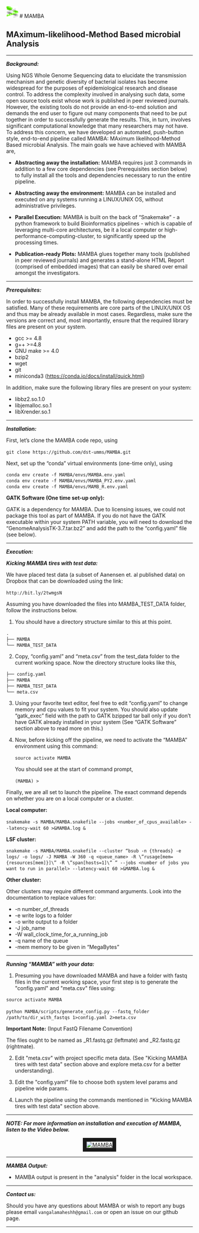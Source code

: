 <img src="static/mamba-logo.png" width="32px" height="32px" />
# MAMBA

## MAximum-likelihood-Method Based microbial Analysis
-----------------------------------------------------

***Background:***

Using NGS Whole Genome Sequencing data to elucidate the transmission mechanism and genetic diversity of bacterial isolates has become widespread for the purposes of epidemiological research and disease control. To address the complexity involved in analysing such data, some open source tools exist whose work is published in peer reviewed journals. However, the existing tools do not provide an end-to-end solution and demands the end user to figure out many components that need to be put together in order to successfully generate the results. This, in turn, involves significant computational knowledge that many researchers may not have. To address this concern, we have developed an automated, push-button style, end-to-end pipeline called MAMBA: MAximum likelihood-Method Based microbial Analysis. The main goals we have achieved with MAMBA are,

* **Abstracting away the installation:** 
MAMBA requires just 3 commands in addition to a few core dependencies (see Prerequisites section below) to fully install all the tools and dependencies necessary to run the entire pipeline. 

* **Abstracting away the environment:** MAMBA can be installed and executed on any systems running a LINUX/UNIX OS, without administrative privileges.

* **Parallel Execution:** MAMBA is built on the back of “Snakemake” - a python framework to build Bioinformatics pipelines - which is capable of leveraging multi-core architectures, be it a local computer or high-performance-computing-cluster, to significantly speed up the processing times.

* **Publication-ready Plots:** MAMBA glues together many tools (published in peer reviewed journals) and generates a stand-alone HTML Report (comprised of embedded images) that can easily be shared over email amongst the investigators.

***

***Prerequisites:***

In order to successfully install MAMBA, the following dependencies must be satisfied. Many of these requirements are core parts of the LINUX/UNIX OS and thus may be already available in most cases. Regardless, make sure the versions are correct and, most importantly, ensure that the required library files are present on your system.

* gcc >= 4.8
* g++ >=4.8
* GNU make >= 4.0
* bzip2
* wget
* git
* miniconda3 (https://conda.io/docs/install/quick.html)


In addition, make sure the following library files are present on your system:

* libbz2.so.1.0
* libjemalloc.so.1
* libXrender.so.1

***

***Installation:***

First, let’s clone the MAMBA code repo, using

`git clone https://github.com/dst-umms/MAMBA.git`

Next, set up the “conda” virtual environments (one-time only), using

```
conda env create -f MAMBA/envs/MAMBA.env.yaml
conda env create -f MAMBA/envs/MAMBA_PY2.env.yaml
conda env create -f MAMBA/envs/MAMB_R.env.yaml
```

**GATK Software (One time set-up only):**

GATK is a dependency for MAMBA. Due to licensing issues, we could not package this tool as part of MAMBA. If you do not have the GATK executable within your system PATH variable, you will need to download the “GenomeAnalysisTK-3.7.tar.bz2” and add the path to the “config.yaml” file (see below).

***

***Execution:***

***Kicking MAMBA tires with test data:***

We have placed test data (a subset of Aanensen et. al published data) on Dropbox that can be downloaded using the link:

`http://bit.ly/2twmgsN`

Assuming you have downloaded the files into MAMBA_TEST_DATA folder, follow the instructions below.

1. You should have a directory structure similar to this at this point.

```
.
├── MAMBA
└── MAMBA_TEST_DATA
```

2. Copy, “config.yaml” and “meta.csv” from the test_data folder to the current working space. Now the directory structure looks like this,

```
├── config.yaml
├── MAMBA
├── MAMBA_TEST_DATA
└── meta.csv
```

3. Using your favorite text editor, feel free to edit “config.yaml” to change memory and cpu values to fit your system. You should also update “gatk_exec” field with the path to GATK bzipped tar ball only if you don’t have GATK already installed in your system (See “GATK Software” section above to read more on this.)

4. Now, before kicking off the pipeline, we need to activate the “MAMBA” environment using this command:

    `source activate MAMBA`

    You should see at the start of command prompt,

    `(MAMBA) >`

Finally, we are all set to launch the pipeline. The exact command depends on whether you are on a local computer or a cluster.

**Local computer:**

`snakemake -s MAMBA/MAMBA.snakefile --jobs <number_of_cpus_available> --latency-wait 60 >&MAMBA.log &`

**LSF cluster:**

```
snakemake -s MAMBA/MAMBA.snakefile --cluster “bsub -n {threads} -e logs/ -o logs/ -J MAMBA -W 360 -q <queue_name> -R \”rusage[mem={resources[mem]}]\” -R \”span[hosts=1]\” ” --jobs <number of jobs you want to run in parallel> --latency-wait 60 >&MAMBA.log &
```

**Other cluster:** 

Other clusters may require different command arguments. Look into the documentation to replace values for:

* -n number_of_threads
* -e write logs to a folder
* -o write output to a folder
* -J job_name
* -W wall_clock_time_for_a_running_job
* -q name of the queue
* -mem memory to be given in “MegaBytes”


***

***Running “MAMBA” with your data:***

1. Presuming you have downloaded MAMBA and have a folder with fastq files in the current working space, your first step is to generate the "config.yaml" and "meta.csv" files using:

```
source activate MAMBA

python MAMBA/scripts/generate_config.py --fastq_folder /path/to/dir_with_fastqs 1>config.yaml 2>meta.csv

```

**Important Note:** (Input FastQ Filename Convention)

The files ought to be named as _R1.fastq.gz (leftmate) and _R2.fastq.gz (rightmate).

2. Edit "meta.csv" with project specific meta data. (See "Kicking MAMBA tires with test data" section above and explore meta.csv for a better understanding).

3. Edit the "config.yaml" file to choose both system level params and pipeline wide params.

4. Launch the pipeline using the commands mentioned in "Kicking MAMBA tires with test data" section above.


***

***NOTE: For more information on installation and execution of MAMBA, listen to the Video below.***

<div style="text-align:center">
<a href="http://www.youtube.com/watch?feature=player_embedded&v=wmW6izBum-U" 
target="_blank"><img src="http://img.youtube.com/vi/wmW6izBum-U/0.jpg" 
alt="MAMBA" width="240" height="180" border="10" /></a>
</div>

***

***MAMBA Output:***

* MAMBA output is present in the "analysis" folder in the local workspace.


***

***Contact us:***

Should you have any questions about MAMBA or wish to report any bugs please email `vangalamaheshh@gmail.com` or open an issue on our github page.  


***


